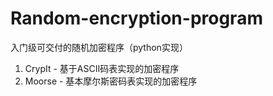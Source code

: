 # Random-encryption-program
入门级可交付的随机加密程序（python实现）
1. CrypIt - 基于ASCII码表实现的加密程序
2. Moorse - 基本摩尔斯密码表实现的加密程序

